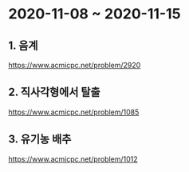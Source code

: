 # 2020-11-08 ~ 2020-11-15

## 1. 음계

https://www.acmicpc.net/problem/2920

## 2. 직사각형에서 탈출

https://www.acmicpc.net/problem/1085

## 3. 유기농 배추

https://www.acmicpc.net/problem/1012
